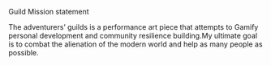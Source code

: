 Guild Mission statement


The adventurers’ guilds is a performance art piece that attempts to Gamify personal development and community resilience building.My ultimate goal is to combat the alienation of the modern world and help as many people as possible.




